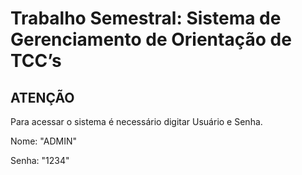 # Trabalho Semestral: Sistema de Gerenciamento de Orientação de TCC’s

## ATENÇÃO 
Para acessar o sistema é necessário digitar Usuário e Senha.

Nome: "ADMIN"

Senha: "1234"